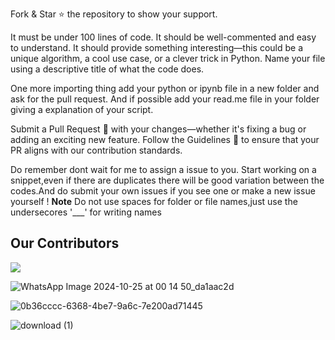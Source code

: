 Fork & Star ⭐ the repository to show your support.

It must be under 100 lines of code.
It should be well-commented and easy to understand.
It should provide something interesting—this could be a unique algorithm, a cool use case, or a clever trick in Python.
Name your file using a descriptive title of what the code does.

One more importing thing add your python or ipynb file in a new folder and ask for the pull request.
And if possible add your read.me file in your folder giving a explanation of your script.

Submit a Pull Request 🔄 with your changes—whether it's fixing a bug or adding an exciting new feature.
Follow the Guidelines 📜 to ensure that your PR aligns with our contribution standards.

Do remember dont wait for me to assign a issue to you. Start working on a snippet,even if there are duplicates there will be good variation between the codes.And do submit your own issues if you see one or make a new issue yourself !
**Note**
Do not use spaces for folder or file names,just use the undersecores '___' for writing names
## Our Contributors
<a href="https://github.com/sumanth-0/100LinesOfPythonCode/graphs/contributors">
  <img src="https://contrib.rocks/image?repo=sumanth-0/100LinesOfPythonCode&max=64" />
</a>




![WhatsApp Image 2024-10-25 at 00 14 50_da1aac2d](https://github.com/user-attachments/assets/8872bb99-32e5-4a3b-8732-46261a2080f7)








![0b36cccc-6368-4be7-9a6c-7e200ad71445](https://github.com/user-attachments/assets/7ad5e267-fca4-4fd0-a6ec-eb94909624bc)

![download (1)](https://github.com/user-attachments/assets/245155e8-8a38-4f7d-8e53-5b70c8bdd092)














